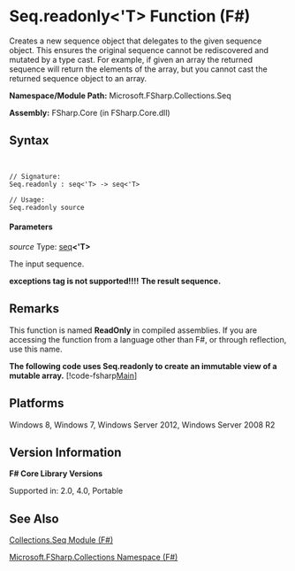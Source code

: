 # Seq.readonly<'T> Function (F#)

Creates a new sequence object that delegates to the given sequence object. This ensures the original sequence cannot be rediscovered and mutated by a type cast. For example, if given an array the returned sequence will return the elements of the array, but you cannot cast the returned sequence object to an array.

**Namespace/Module Path:** Microsoft.FSharp.Collections.Seq

**Assembly:** FSharp.Core (in FSharp.Core.dll)


## Syntax


```


// Signature:
Seq.readonly : seq<'T> -> seq<'T>

// Usage:
Seq.readonly source

```



#### Parameters
*source*
Type: [seq](http://msdn.microsoft.com/en-us/library/2f0c87c6-8a0d-4d33-92a6-10d1d037ce75)**&lt;'T&gt;**


The input sequence.



**exceptions tag is not supported!!!!**
**The result sequence.**
## Remarks
This function is named **ReadOnly** in compiled assemblies. If you are accessing the function from a language other than F#, or through reflection, use this name.

**The following code uses Seq.readonly to create an immutable view of a mutable array.**
[!code-fsharp[Main](snippets/fssequences/snippet24.fs)]
## Platforms
Windows 8, Windows 7, Windows Server 2012, Windows Server 2008 R2


## Version Information
**F# Core Library Versions**

Supported in: 2.0, 4.0, Portable




## See Also
[Collections.Seq Module &#40;F&#35;&#41;](Collections.Seq+Module+%28FSharp%29.md)

[Microsoft.FSharp.Collections Namespace &#40;F&#35;&#41;](Microsoft.FSharp.Collections+Namespace+%28FSharp%29.md)

